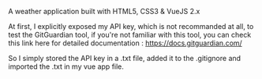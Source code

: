 A weather application built with HTML5, CSS3 & VueJS 2.x

At first, I explicitly exposed my API key, which is not recommanded at all, to test the GitGuardian tool, if you're not familiar with this tool, you can check this link here for detailed documentation : https://docs.gitguardian.com/

So I simply stored the API key in a .txt file, added it to the .gitignore and imported the .txt in my vue app file.
